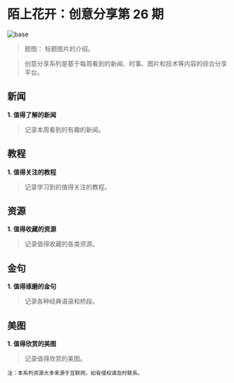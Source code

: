 # 陌上花开：创意分享第 26 期

![base](../images/old_images/base.jpg)

> 题图： 标题图片的介绍。

> 创意分享系列是基于每周看到的新闻、时事、图片和技术等内容的综合分享平台。

## 新闻

**1. 值得了解的新闻**

> 记录本周看到的有趣的新闻。

## 教程
**1. 值得关注的教程**

> 记录学习到的值得关注的教程。

## 资源

**1. 值得收藏的资源**

> 记录值得收藏的各类资源。


## 金句

**1. 值得琢磨的金句**

> 记录各种经典语录和桥段。

## 美图

**1. 值得欣赏的美图**

> 记录值得欣赏的美图。





```
注：本系列资源大多来源于互联网，如有侵权请及时联系。
```